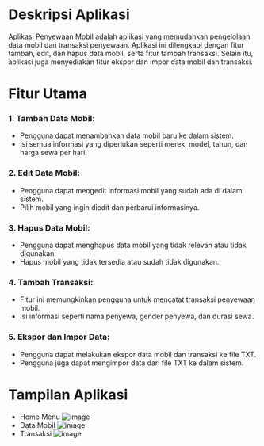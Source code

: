 # Deskripsi Aplikasi
Aplikasi Penyewaan Mobil adalah aplikasi yang memudahkan pengelolaan data mobil dan transaksi penyewaan. Aplikasi ini dilengkapi dengan fitur tambah, edit, dan hapus data mobil, serta fitur tambah transaksi. Selain itu, aplikasi juga menyediakan fitur ekspor dan impor data mobil dan transaksi.

# Fitur Utama
### 1. Tambah Data Mobil:
  - Pengguna dapat menambahkan data mobil baru ke dalam sistem.
  - Isi semua informasi yang diperlukan seperti merek, model, tahun, dan harga sewa per hari.

### 2. Edit Data Mobil:
  - Pengguna dapat mengedit informasi mobil yang sudah ada di dalam sistem.
  - Pilih mobil yang ingin diedit dan perbarui informasinya.

### 3. Hapus Data Mobil:
  - Pengguna dapat menghapus data mobil yang tidak relevan atau tidak digunakan.
  - Hapus mobil yang tidak tersedia atau sudah tidak digunakan.

### 4. Tambah Transaksi:
  - Fitur ini memungkinkan pengguna untuk mencatat transaksi penyewaan mobil.
  - Isi informasi seperti nama penyewa, gender penyewa, dan durasi sewa.

### 5. Ekspor dan Impor Data:
  - Pengguna dapat melakukan ekspor data mobil dan transaksi ke file TXT.
  - Pengguna juga dapat mengimpor data dari file TXT ke dalam sistem.

# Tampilan Aplikasi
- Home Menu
  ![image](https://github.com/FerdiNP/TugasB-ProgLan/assets/53221378/29743b30-fc2d-4bfc-900d-f79ccecb7ffb)
- Data Mobil
  ![image](https://github.com/FerdiNP/TugasB-ProgLan/assets/53221378/4ea51d6c-25c3-4dff-aea8-f3492eefeb9a)
- Transaksi
  ![image](https://github.com/FerdiNP/TugasB-ProgLan/assets/53221378/8b924f53-c5af-4bd1-9e48-6f5da56db703)
